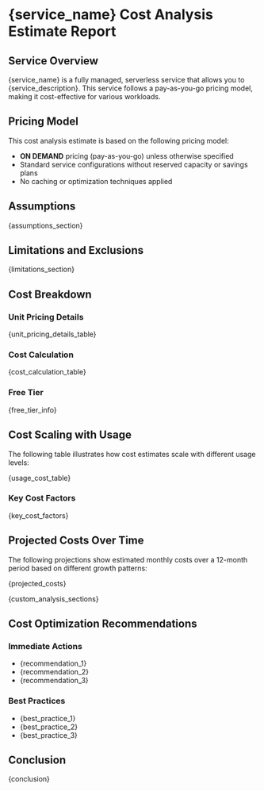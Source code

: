 # {service_name} Cost Analysis Estimate Report

## Service Overview

{service_name} is a fully managed, serverless service that allows you to {service_description}. This service follows a pay-as-you-go pricing model, making it cost-effective for various workloads.

## Pricing Model

This cost analysis estimate is based on the following pricing model:
- **ON DEMAND** pricing (pay-as-you-go) unless otherwise specified
- Standard service configurations without reserved capacity or savings plans
- No caching or optimization techniques applied

## Assumptions

{assumptions_section}

## Limitations and Exclusions

{limitations_section}

## Cost Breakdown

### Unit Pricing Details

{unit_pricing_details_table}

### Cost Calculation

{cost_calculation_table}

### Free Tier

{free_tier_info}

## Cost Scaling with Usage

The following table illustrates how cost estimates scale with different usage levels:

{usage_cost_table}

### Key Cost Factors

{key_cost_factors}

## Projected Costs Over Time

The following projections show estimated monthly costs over a 12-month period based on different growth patterns:

{projected_costs}

{custom_analysis_sections}

## Cost Optimization Recommendations

### Immediate Actions

- {recommendation_1}
- {recommendation_2}
- {recommendation_3}

### Best Practices

- {best_practice_1}
- {best_practice_2}
- {best_practice_3}

## Conclusion

{conclusion} 